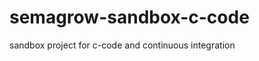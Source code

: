 semagrow-sandbox-c-code
=======================

sandbox project for c-code and continuous integration
